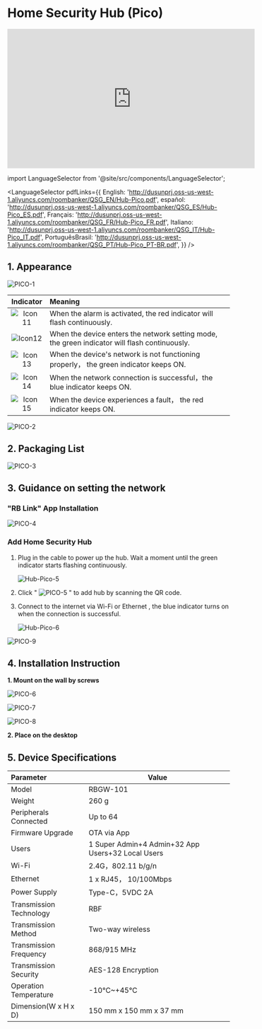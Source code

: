 # Home Security Hub (Pico) 

<div class="centered-video">
  <iframe width="560" height="315" src="https://www.youtube.com/embed/LxyFju8yxYk?si=x7whkdLd_TmrqY7j" title="YouTube video player" frameborder="0" allow="accelerometer; autoplay; clipboard-write; encrypted-media; gyroscope; picture-in-picture; web-share" allowfullscreen></iframe>
</div>


import LanguageSelector from '@site/src/components/LanguageSelector';

<LanguageSelector pdfLinks={{
  English: 'http://dusunprj.oss-us-west-1.aliyuncs.com/roombanker/QSG_EN/Hub-Pico.pdf',
  español: 'http://dusunprj.oss-us-west-1.aliyuncs.com/roombanker/QSG_ES/Hub-Pico_ES.pdf',
  Français: 'http://dusunprj.oss-us-west-1.aliyuncs.com/roombanker/QSG_FR/Hub-Pico_FR.pdf',
  Italiano: 'http://dusunprj.oss-us-west-1.aliyuncs.com/roombanker/QSG_IT/Hub-Pico_IT.pdf',
  PortuguêsBrasil: 'http://dusunprj.oss-us-west-1.aliyuncs.com/roombanker/QSG_PT/Hub-Pico_PT-BR.pdf',
}} />

## 1. Appearance

![PICO-1](https://dusunprj.oss-us-west-1.aliyuncs.com/PICO-1.png)

|                          Indicator                           | Meaning                                                      |
| :----------------------------------------------------------: | :----------------------------------------------------------- |
| ![Icon 11](https://dusunprj.oss-us-west-1.aliyuncs.com/Icon%2011.png) | When the alarm is activated, the red indicator will flash continuously. |
| ![Icon12](https://dusunprj.oss-us-west-1.aliyuncs.com/Icon12.png) | When the device enters the network setting mode, the green indicator will flash continuously. |
| ![Icon 13](https://dusunprj.oss-us-west-1.aliyuncs.com/Icon%2013.png) | When the device's network is not functioning properly， the green indicator  keeps ON. |
| ![Icon 14](https://dusunprj.oss-us-west-1.aliyuncs.com/Icon%2014.png) | When the network connection is successful，the blue indicator  keeps ON. |
| ![Icon 15](https://dusunprj.oss-us-west-1.aliyuncs.com/Icon%2015.png) | When the device experiences a fault， the red indicator keeps ON. |

![PICO-2](https://dusunprj.oss-us-west-1.aliyuncs.com/PICO-2.png)

## 2. Packaging List

![PICO-3](https://dusunprj.oss-us-west-1.aliyuncs.com/PICO-3.png)

## 3. Guidance on setting the network 

### "**RB Link**" App Installation

![PICO-4](https://dusunprj.oss-us-west-1.aliyuncs.com/PICO-4.png)

  ### Add Home Security Hub

1. Plug in the cable to power up the hub. Wait a moment until the green indicator starts flashing continuously.

   ![Hub-Pico-5](https://dusunprj.oss-us-west-1.aliyuncs.com/Hub-Pico-5.png)

2. Click " ![PICO-5](https://dusunprj.oss-us-west-1.aliyuncs.com/PICO-5.png) " to add hub by scanning the QR code.

3. Connect to the internet via Wi-Fi or Ethernet , the blue indicator turns on when the connection is successful.

   ![Hub-Pico-6](https://dusunprj.oss-us-west-1.aliyuncs.com/Hub-Pico-6.png)

![PICO-9](https://dusunprj.oss-us-west-1.aliyuncs.com/pico-9.png)

## 4. Installation Instruction 

**1. Mount on the wall by screws**

![PICO-6](https://dusunprj.oss-us-west-1.aliyuncs.com/PICO-6.png)

![PICO-7](https://dusunprj.oss-us-west-1.aliyuncs.com/PICO-7.png)

![PICO-8](https://dusunprj.oss-us-west-1.aliyuncs.com/PICO-8.png)

**2. Place on the desktop**

## 5. Device Specifications

| Parameter               | Value                                             |
| :---------------------- | ------------------------------------------------- |
| Model                   | RBGW-101                                          |
| Weight                  | 260 g                                             |
| Peripherals Connected   | Up to 64                                          |
| Firmware Upgrade        | OTA via App                                       |
| Users                   | 1 Super Admin+4 Admin+32 App Users+32 Local Users |
| Wi-Fi                   | 2.4G，802.11 b/g/n                                |
| Ethernet                | 1 x RJ45， 10/100Mbps                             |
| Power Supply            | Type-C，5VDC 2A                                   |
| Transmission Technology | RBF                                               |
| Transmission Method     | Two-way wireless                                  |
| Transmission Frequency  | 868/915 MHz                                       |
| Transmission Security   | AES-128 Encryption                                |
| Operation Temperature   | -10℃~+45℃                                         |
| Dimension(W x H x D)    | 150 mm x 150 mm x 37 mm                           |

